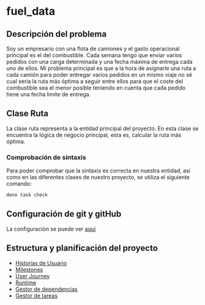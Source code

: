 # fuel_data

## Descripción del problema

Soy un empresario con una flota de camiones y el gasto operacional principal es el del combustible. Cada semana tengo que enviar varios pedidos con una carga determinada y una fecha máxima de entrega cada uno de ellos. Mi problema principal es que a la hora de asignarle una ruta a cada camión para poder entregar varios pedidos en un mismo viaje no sé cual seria la ruta más óptima a seguir entre ellos para que el coste del combustible sea el menor posible teniendo en cuenta que cada pedido tiene una fecha limite de entrega.


## Clase Ruta

La clase ruta representa a la entidad principal del proyecto. En esta clase se
encuentra la lógica de negocio principal, esta es, calcular la ruta más óptima.

### Comprobación de sintaxis

Para poder comprobar que la sintaxis es correcta en nuestra entidad, así como en
las diferentes clases de nuestro proyecto, se utiliza el siguiente comando:

```bash
deno task check
```

## Configuración de git y gitHub

La configuración se puede ver [aqui](/doc/configuracion_gitHub.md)

## Estructura y planificación del proyecto

- [Historias de Usuario](/doc/historias_usuario.md)
- [Milestones](/doc/milestones.md)
- [User Journey](/doc/user_journey.md)
- [Runtime](/doc/runtime.md)
- [Gestor de dependencias](/doc/gestor_dependencias.md)
- [Gestor de tareas](/doc/gestor_tareas.md)
